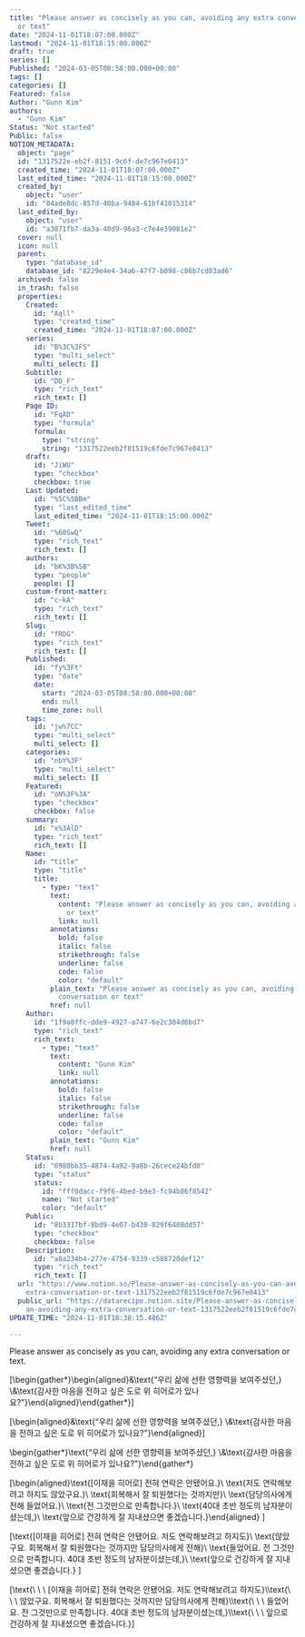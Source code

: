 ```yaml
---
title: "Please answer as concisely as you can, avoiding any extra conversation
  or text"
date: "2024-11-01T18:07:00.000Z"
lastmod: "2024-11-01T18:15:00.000Z"
draft: true
series: []
Published: "2024-03-05T08:58:00.000+00:00"
tags: []
categories: []
Featured: false
Author: "Gunn Kim"
authors:
  - "Gunn Kim"
Status: "Not started"
Public: false
NOTION_METADATA:
  object: "page"
  id: "1317522e-eb2f-8151-9c6f-de7c967e0413"
  created_time: "2024-11-01T18:07:00.000Z"
  last_edited_time: "2024-11-01T18:15:00.000Z"
  created_by:
    object: "user"
    id: "04ade8dc-857d-40ba-9484-61bf41015314"
  last_edited_by:
    object: "user"
    id: "a3871fb7-da3a-40d9-96a3-c7e4e39081e2"
  cover: null
  icon: null
  parent:
    type: "database_id"
    database_id: "8229e4e4-34a6-47f7-b098-c86b7cd83ad6"
  archived: false
  in_trash: false
  properties:
    Created:
      id: "Aqll"
      type: "created_time"
      created_time: "2024-11-01T18:07:00.000Z"
    series:
      id: "B%3C%3FS"
      type: "multi_select"
      multi_select: []
    Subtitle:
      id: "DD_F"
      type: "rich_text"
      rich_text: []
    Page ID:
      id: "FqAD"
      type: "formula"
      formula:
        type: "string"
        string: "1317522eeb2f81519c6fde7c967e0413"
    draft:
      id: "JiWU"
      type: "checkbox"
      checkbox: true
    Last Updated:
      id: "%5C%5BBm"
      type: "last_edited_time"
      last_edited_time: "2024-11-01T18:15:00.000Z"
    Tweet:
      id: "%60SwQ"
      type: "rich_text"
      rich_text: []
    authors:
      id: "bK%3B%5B"
      type: "people"
      people: []
    custom-front-matter:
      id: "c~kA"
      type: "rich_text"
      rich_text: []
    Slug:
      id: "fRDG"
      type: "rich_text"
      rich_text: []
    Published:
      id: "fy%3Ft"
      type: "date"
      date:
        start: "2024-03-05T08:58:00.000+00:00"
        end: null
        time_zone: null
    tags:
      id: "jw%7CC"
      type: "multi_select"
      multi_select: []
    categories:
      id: "nbY%3F"
      type: "multi_select"
      multi_select: []
    Featured:
      id: "oN%3F%3A"
      type: "checkbox"
      checkbox: false
    summary:
      id: "x%3AlD"
      type: "rich_text"
      rich_text: []
    Name:
      id: "title"
      type: "title"
      title:
        - type: "text"
          text:
            content: "Please answer as concisely as you can, avoiding any extra conversation
              or text"
            link: null
          annotations:
            bold: false
            italic: false
            strikethrough: false
            underline: false
            code: false
            color: "default"
          plain_text: "Please answer as concisely as you can, avoiding any extra
            conversation or text"
          href: null
    Author:
      id: "1f9a8ffc-dde9-4927-a747-6e2c304d6bd7"
      type: "rich_text"
      rich_text:
        - type: "text"
          text:
            content: "Gunn Kim"
            link: null
          annotations:
            bold: false
            italic: false
            strikethrough: false
            underline: false
            code: false
            color: "default"
          plain_text: "Gunn Kim"
          href: null
    Status:
      id: "6980bb35-4874-4a92-9a8b-26cece24bfd0"
      type: "status"
      status:
        id: "fff0dacc-f9f6-4bed-b9e3-fc94b86f8542"
        name: "Not started"
        color: "default"
    Public:
      id: "8b3317bf-8bd9-4e07-b430-829f6408dd57"
      type: "checkbox"
      checkbox: false
    Description:
      id: "a8a234b4-277e-4754-9339-c588720def12"
      type: "rich_text"
      rich_text: []
  url: "https://www.notion.so/Please-answer-as-concisely-as-you-can-avoiding-any-\
    extra-conversation-or-text-1317522eeb2f81519c6fde7c967e0413"
  public_url: "https://datarecipe.notion.site/Please-answer-as-concisely-as-you-c\
    an-avoiding-any-extra-conversation-or-text-1317522eeb2f81519c6fde7c967e0413"
UPDATE_TIME: "2024-11-01T18:38:15.486Z"

---
```



Please answer as concisely as you can, avoiding any extra conversation or text.


\[\begin{gather*}\begin{aligned}&\text{“우리 삶에 선한 영향력을 보여주셨던,} \\&\text{감사한 마음을 전하고 싶은 도로 위 히어로가 있나요?"}\end{aligned}\end{gather*}\]


\[\begin{aligned}&\text{“우리 삶에 선한 영향력을 보여주셨던,} \\&\text{감사한 마음을 전하고 싶은 도로 위 히어로가 있나요?"}\end{aligned}\]


\begin{gather*}\text{“우리 삶에 선한 영향력을 보여주셨던,} \\&\text{감사한 마음을 전하고 싶은 도로 위 히어로가 있나요?"}\end{gather*}


\[\begin{aligned}\text{[이재을 히어로] 전혀 연락은 안됐어요.}\\
\text{저도 연락해보려고 하지도 않았구요.}\\
\text{회복해서 잘 퇴원했다는 것까지만}\\
\text{담당의사에게 전해 들었어요.}\\
\text{전 그것만으로 만족합니다.}\\
\text{40대 초반 정도의 남자분이셨는데,}\\
\text{앞으로 건강하게 잘 지내셨으면 좋겠습니다.}\end{aligned}
\]


\[\text{[이재을 히어로] 전혀 연락은 안됐어요. 저도 연락해보려고 하지도}\\
\text{않았구요. 회복해서 잘 퇴원했다는 것까지만 담당의사에게 전해}\\
\text{들었어요. 전 그것만으로 만족합니다. 40대 초반 정도의 남자분이셨는데,}\\
\text{앞으로 건강하게 잘 지내셨으면 좋겠습니다.}
\]


\[\text{\ \ \ [이재을 히어로] 전혀 연락은 안됐어요. 저도 연락해보려고 하지도}\\\text{\ \ \ 않았구요. 회복해서 잘 퇴원했다는 것까지만 담당의사에게 전해}\\\text{\ \ \ 들었어요. 전 그것만으로 만족합니다. 40대 초반 정도의 남자분이셨는데,}\\\text{\ \ \ 앞으로 건강하게 잘 지내셨으면 좋겠습니다.}\]

